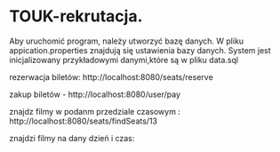 # TOUK-rekrutacja.
Aby uruchomić program, należy utworzyć bazę danych. W pliku appication.properties znajdują się ustawienia bazy danych.
System jest inicjalizowany przykładowymi danymi,które są w pliku data.sql

rezerwacja biletów: http://localhost:8080/seats/reserve

zakup biletów - http://localhost:8080/user/pay

znajdz filmy w podanm przedziale czasowym : http://localhost:8080/seats/findSeats/13

znajdzi filmy na dany dzień i czas: 



